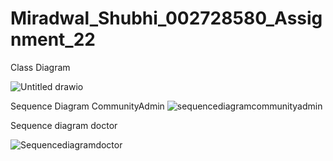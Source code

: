 # Miradwal_Shubhi_002728580_Assignment_22


Class Diagram

![Untitled drawio](https://user-images.githubusercontent.com/114192364/198923936-b88406ce-edc3-4260-87de-5cf247e8a0e8.png)

Sequence Diagram CommunityAdmin
![sequencediagramcommunityadmin](https://user-images.githubusercontent.com/114192364/198925870-175fd030-d511-4f65-a125-702857945f37.png)


Sequence diagram doctor

![Sequencediagramdoctor](https://user-images.githubusercontent.com/114192364/198926222-cffd8680-ed68-4382-aff5-ad64578f7411.jpeg)
